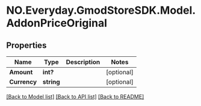 # NO.Everyday.GmodStoreSDK.Model.AddonPriceOriginal
## Properties

Name | Type | Description | Notes
------------ | ------------- | ------------- | -------------
**Amount** | **int?** |  | [optional] 
**Currency** | **string** |  | [optional] 

[[Back to Model list]](../README.md#documentation-for-models) [[Back to API list]](../README.md#documentation-for-api-endpoints) [[Back to README]](../README.md)

